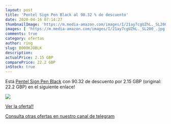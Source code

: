 ```yaml
---
layout: post
title: 'Pentel Sign Pen Black al 90.32 % de descuento'
date: 2020-04-16 07:14:27
thumbnailImage: 'https://m.media-amazon.com/images/I/21ay7cgUZhL._SL200_.jpg'
images: [ 'https://m.media-amazon.com/images/I/21ay7cgUZhL._SL200_.jpg' ]
comments: true
category: ofertas
author: ring
slug: B000KJOBLK
description:
actualPrice: 2.15 GBP
comparePrice: 22.2 GBP
inStock: true
---
```


Está [Pentel Sign Pen Black](https://www.amazon.com/dp/B000KJOBLK/?tag=redken08-20) con 90.32 de descuento por 2.15 GBP (original: 22.2 GBP) en el siguiente enlace!

[![](https://m.media-amazon.com/images/I/21ay7cgUZhL._SL200_.jpg)](https://www.amazon.com/dp/B000KJOBLK/?tag=redken08-20)

[Ver la oferta!!](https://www.amazon.com/dp/B000KJOBLK/?tag=redken08-20)

[Consulta otras ofertas en nuestro canal de telegram](https://t.me/s/ofertas25)
